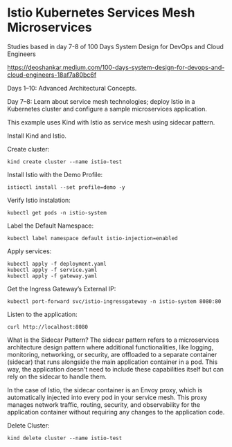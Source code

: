 # Istio Kubernetes Services Mesh Microservices

Studies based in day 7-8 of 100 Days System Design for DevOps and Cloud Engineers

https://deoshankar.medium.com/100-days-system-design-for-devops-and-cloud-engineers-18af7a80bc6f

Days 1–10: Advanced Architectural Concepts.

Day 7–8: Learn about service mesh technologies; deploy Istio in a Kubernetes cluster and configure a sample microservices application.

This example uses Kind with Istio as service mesh using sidecar pattern.

Install Kind and Istio.

Create cluster:
```
kind create cluster --name istio-test
```

Install Istio with the Demo Profile:
```
istioctl install --set profile=demo -y
```

Verify Istio instalation:
```
kubectl get pods -n istio-system
```

Label the Default Namespace:
```
kubectl label namespace default istio-injection=enabled
```

Apply services:
```
kubectl apply -f deployment.yaml
kubectl apply -f service.yaml
kubectl apply -f gateway.yaml
```

Get the Ingress Gateway’s External IP:
```
kubectl port-forward svc/istio-ingressgateway -n istio-system 8080:80
```

Listen to the application:
```
curl http://localhost:8080
```

What is the Sidecar Pattern?
The sidecar pattern refers to a microservices architecture design pattern where additional functionalities, like logging, monitoring, networking, or security, are offloaded to a separate container (sidecar) that runs alongside the main application container in a pod. This way, the application doesn't need to include these capabilities itself but can rely on the sidecar to handle them.

In the case of Istio, the sidecar container is an Envoy proxy, which is automatically injected into every pod in your service mesh. This proxy manages network traffic, routing, security, and observability for the application container without requiring any changes to the application code.

Delete Cluster:
```
kind delete cluster --name istio-test
```